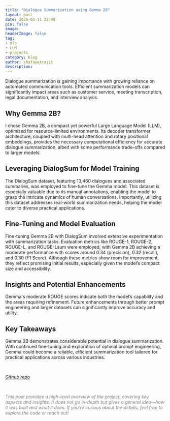 ```yaml
---
title: "Dialogue Summarization using Gemma 2B"
layout: post
date: 2025-03-11 22:48
pin: false
image: 
headerImage: false
tag:
- nlp
- LLM
- projects
category: blog
author: shafayetrajit
description: 
---
```


Dialogue summarization is gaining importance with growing reliance on automated communication tools. Efficient summarization models can significantly impact areas such as customer service, meeting transcription, legal documentation, and interview analysis.

## Why Gemma 2B?

I chose Gemma 2B, a compact yet powerful Large Language Model (LLM), optimized for resource-limited environments. Its decoder transformer architecture, coupled with multi-head attention and rotary positional embeddings, provides the necessary computational efficiency for accurate dialogue summarization, albeit with some performance trade-offs compared to larger models.

## Leveraging DialogSum for Model Training

The DialogSum dataset, featuring 13,460 dialogues and associated summaries, was employed to fine-tune the Gemma model. This dataset is especially valuable due to its manual annotations, enabling the model to grasp the intricate dynamics of human conversations. Importantly, utilizing this dataset addresses real-world summarization needs, helping the model cater to diverse practical applications.

## Fine-Tuning and Model Evaluation

Fine-tuning Gemma 2B with DialogSum involved extensive experimentation with summarization tasks. Evaluation metrics like ROUGE-1, ROUGE-2, ROUGE-L, and ROUGE-Lsum were employed, with Gemma 2B achieving a moderate performance with scores around 0.34 (precision), 0.32 (recall), and 0.30 (F1 Score). Although these metrics show room for improvement, they reflect promising initial results, especially given the model’s compact size and accessibility.

## Insights and Potential Enhancements

Gemma's moderate ROUGE scores indicate both the model’s capability and the areas requiring refinement. Future enhancements through better prompt engineering and larger datasets can significantly improve accuracy and utility. 

## Key Takeaways

Gemma 2B demonstrates considerable potential in dialogue summarization. With continued fine-tuning and exploration of optimal prompt engineering, Gemma could become a reliable, efficient summarization tool tailored for practical applications across various industries.

<br>

*[Github repo](https://github.com/ShafayetRajit/Dialogue-Summarization-using-Gemma-2B)* 


<br>

<span style="color:gray"><em>This post provides a high-level overview of the project, covering key aspects and insights. It does not go in-depth but gives a general idea&mdash;how it was built and what it does. If you're curious about the details, feel free to explore the code or reach out!</em></span>